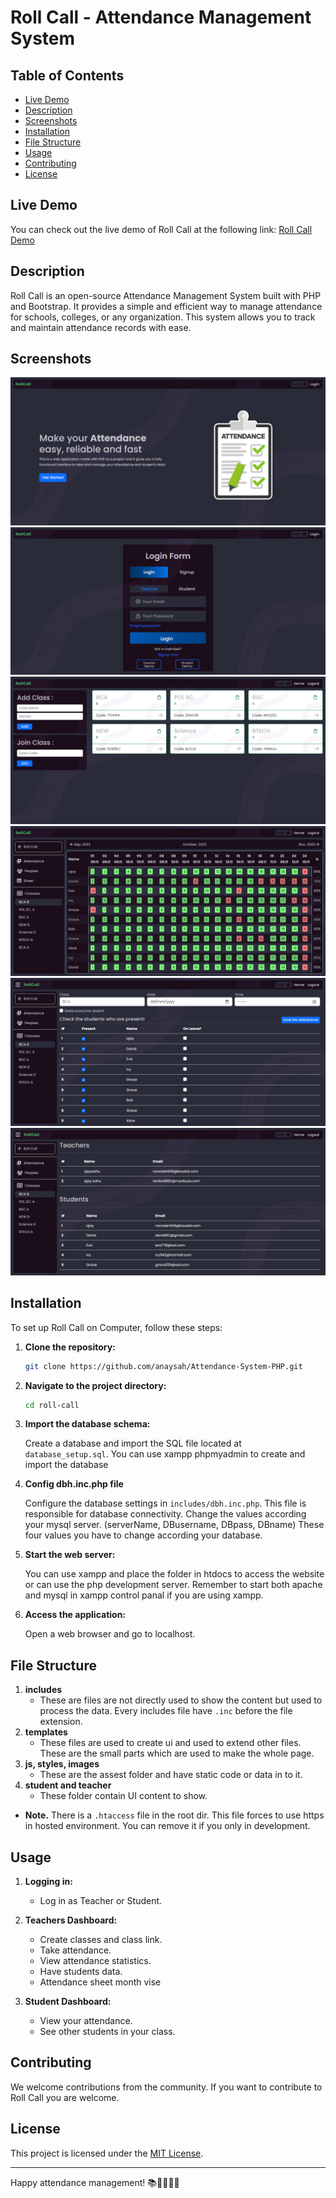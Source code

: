 # Roll Call - Attendance Management System

## Table of Contents
- [Live Demo](#live-demo)
- [Description](#description)
- [Screenshots](#screenshots)
- [Installation](#installation)
- [File Structure](#file-structure)
- [Usage](#usage)
- [Contributing](#contributing)
- [License](#license)

## Live Demo

You can check out the live demo of Roll Call at the following link: <a href="https://rollcall.epizy.com/">Roll Call Demo</a>

## Description

Roll Call is an open-source Attendance Management System built with PHP and Bootstrap. It provides a simple and efficient way to manage attendance for schools, colleges, or any organization. This system allows you to track and maintain attendance records with ease.

## Screenshots

![Landing Page](images/ss_dashboard.png)
![Login and Singup](images/ss_auth.php.png)
![Dashboard](images/ss_teacher.png)
![Attendance Sheet](images/ss_teacher_attendanceSheet.php.png)
![Take Attendance ](images/ss_teacher_attendance.php.png)
![Peoples](images/ss_teacher_peoples.php.png)

## Installation

To set up Roll Call on Computer, follow these steps:

1. **Clone the repository:**

   ```bash
   git clone https://github.com/anaysah/Attendance-System-PHP.git
   ```

2. **Navigate to the project directory:**

   ```bash
   cd roll-call
   ```
3. **Import the database schema:**

   Create a database and import the SQL file located at `database_setup.sql`. You can use xampp phpmyadmin to create and import the database

4. **Config dbh.inc.php file**

   Configure the database settings in `includes/dbh.inc.php`. This file is responsible for database connectivity. Change the values according your mysql server. (serverName, DBusername, DBpass, DBname) These four values you have to change according your database.

5. **Start the web server:**

   You can use xampp and place the folder in htdocs to access the website or can use the php development server. Remember to start both apache and mysql in xampp control panal if you are using xampp.

6. **Access the application:**

   Open a web browser and go to localhost.

## File Structure

1. **includes**
   - These are files are not directly used to show the content but used to process the data. Every includes file have `.inc` before the file extension.
2. **templates**
   - These files are used to create ui and used to extend other files. These are the small parts which are used to make the whole page.
3. **js, styles, images**
   - These are the assest folder and have static code or data in to it.
4. **student and teacher**
   - These folder contain UI content to show.
- **Note.** There is a `.htaccess` file in the root dir. This file forces to use https in hosted environment. You can remove it if you only in development.

## Usage

1. **Logging in:**

   - Log in as Teacher or Student.

2. **Teachers Dashboard:**

   - Create classes and class link.
   - Take attendance.
   - View attendance statistics.
   - Have students data.
   - Attendance sheet month vise

3. **Student Dashboard:**

   - View your attendance.
   - See other students in your class.

## Contributing

We welcome contributions from the community. If you want to contribute to Roll Call you are welcome.

## License

This project is licensed under the [MIT License](LICENSE).

---

Happy attendance management! 📚👩‍🏫👨‍🏫